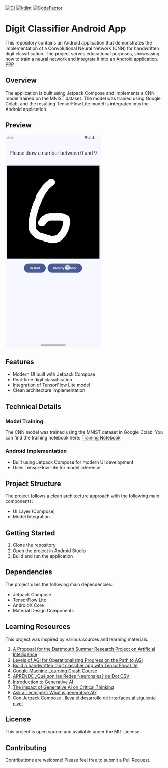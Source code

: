 
[![CI](https://github.com/andresserranodev/POC-DigitClassifier/actions/workflows/CI.yml/badge.svg)](https://github.com/andresserranodev/POC-DigitClassifier/actions/workflows/CI.yml)
[![ktlint](https://img.shields.io/badge/code%20style-%E2%9D%A4-FF4081.svg)](https://ktlint.github.io)
[![CodeFactor](https://www.codefactor.io/repository/github/andresserranodev/poc-digitclassifier/badge/main)](https://www.codefactor.io/repository/github/andresserranodev/poc-digitclassifier/overview/main)

# Digit Classifier Android App

This repository contains an Android application that demonstrates the implementation of a Convolutional Neural Network (CNN) for handwritten digit classification. The project serves educational purposes, showcasing how to train a neural network and integrate it into an Android application.
[PPP](https://docs.google.com/presentation/d/1s2gGfQZfQN1WPaiPBY6wjbwxg20DGCKVFaIyTeB805A/edit?usp=sharing)

## Overview

The application is built using Jetpack Compose and implements a CNN model trained on the MNIST dataset. The model was trained using Google Colab, and the resulting TensorFlow Lite model is integrated into the Android application.

## Preview
![Preview](https://github.com/andresserranodev/POC-DigitClassifier/blob/main/previews/preview.gif)

## Features

- Modern UI built with Jetpack Compose
- Real-time digit classification
- Integration of TensorFlow Lite model
- Clean architecture implementation

## Technical Details

### Model Training
The CNN model was trained using the MNIST dataset in Google Colab. You can find the training notebook here:
[Training Notebook](https://colab.research.google.com/drive/1UJ-jONtH3Kb-CWAHNGCfUMI08sZBOs3_#scrollTo=9e9huQCrx7wV)

### Android Implementation
- Built using Jetpack Compose for modern UI development
- Uses TensorFlow Lite for model inference

## Project Structure

The project follows a clean architecture approach with the following main components:
- UI Layer (Compose)
- Model Integration

## Getting Started

1. Clone the repository
2. Open the project in Android Studio
3. Build and run the application

## Dependencies

The project uses the following main dependencies:
- Jetpack Compose
- TensorFlow Lite
- AndroidX Core
- Material Design Components

## Learning Resources

This project was inspired by various sources and learning materials:

1. [A Proposal for the Dartmouth Summer Research Project on Artificial Intelligence](http://jmc.stanford.edu/articles/dartmouth.html)
2. [Levels of AGI for Operationalizing Progress on the Path to AGI](https://arxiv.org/abs/2311.02462)
3. [Build a handwritten digit classifier app with TensorFlow Lite](https://developer.android.com/codelabs/digit-classifier-tflite#4)
4. [Google Machine Learning Crash Course](https://developers.google.com/machine-learning/crash-course)
5. [APRENDE ¿Qué son las Redes Neuronales? de Dot CSV](https://www.youtube.com/playlist?list=PL-Ogd76BhmcB9OjPucsnc2-piEE96jJDQ)
6. [Introduction to Generative AI](https://www.cloudskillsboost.google/paths/118/course_templates/536)
7. [The Impact of Generative AI on Critical Thinking](https://www.microsoft.com/en-us/research/publication/the-impact-of-generative-ai-on-critical-thinking-self-reported-reductions-in-cognitive-effort-and-confidence-effects-from-a-survey-of-knowledge-workers/)
8. [Ask a Techspert: What is generative AI?](https://blog.google/inside-google/googlers/ask-a-techspert/what-is-generative-ai/)
9. [Con Jetpack Compose , lleva el desarrollo de interfaces al siguiente nivel](https://devexpert.io/compose-expert/)

## License

This project is open source and available under the MIT License.

## Contributing

Contributions are welcome! Please feel free to submit a Pull Request. 
